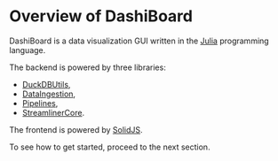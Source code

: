 # Overview of DashiBoard

DashiBoard is a data visualization GUI written in the [Julia](https://julialang.org/) programming language.

The backend is powered by three libraries:

- [DuckDBUtils](@ref),
- [DataIngestion](@ref),
- [Pipelines](@ref),
- [StreamlinerCore](@ref).

The frontend is powered by [SolidJS](https://www.solidjs.com/).

To see how to get started, proceed to the next section.
